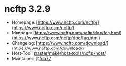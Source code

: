 # ncftp 3.2.9
 - Homepage: [https://www.ncftp.com/ncftp/](https://www.ncftp.com/ncftp/)
 - Manpage: [https://www.ncftp.com/ncftp/doc/faq.html](https://www.ncftp.com/ncftp/doc/faq.html)
 - Changelog: [https://www.ncftp.com/download/](https://www.ncftp.com/download/)
 - Host-Tool: [master/make/host-tools/ncftp-host/](https://github.com/Freetz-NG/freetz-ng/tree/master/make/host-tools/ncftp-host/)
 - Maintainer: [@fda77](https://github.com/fda77)

